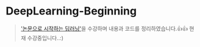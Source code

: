 # DeepLearning-Beginning
 > ['논문으로 시작하는 딥러닝'](https://www.edwith.org/deeplearningchoi)을 수강하며 내용과 코드를 정리하였습니다.:+1::+1:
 > 현재 수강중입니다..:) 
